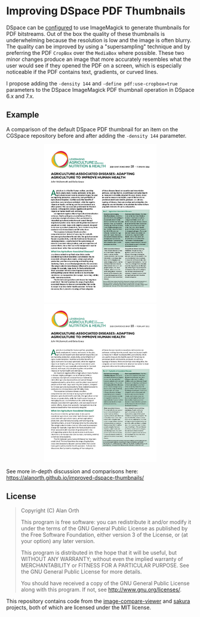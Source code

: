 # Improving DSpace PDF Thumbnails
DSpace can be [configured](https://wiki.lyrasis.org/display/DSDOC6x/Mediafilters+for+Transforming+DSpace+Content) to use ImageMagick to generate thumbnails for PDF bitstreams. Out of the box the quality of these thumbnails is underwhelming because the resolution is low and the image is often blurry. The quality can be improved by using a "supersampling" technique and by preferring the PDF `CropBox` over the `MediaBox` where possible. These two minor changes produce an image that more accurately resembles what the user would see if they opened the PDF on a screen, which is especially noticeable if the PDF contains text, gradients, or curved lines.

I propose adding the `-density 144` and `-define pdf:use-cropbox=true` parameters to the DSpace ImageMagick PDF thumbnail operation in DSpace 6.x and 7.x.

## Example
A comparison of the default DSpace PDF thumbnail for an item on the CGSpace repository before and after adding the `-density 144` parameter.

<p align="center">
  <img width="300" alt="Default DSpace thumbnail for 10568/3149" src="img/10568-3149-dspace.jpg">
  <img width="300" alt="Default DSpace thumbnail for 10568/3149 with density 144" src="img/10568-3149-improved.jpg">
</p>

See more in-depth discussion and comparisons here: https://alanorth.github.io/improved-dspace-thumbnails/

## License

>Copyright (C) Alan Orth
>
>This program is free software: you can redistribute it and/or modify
>it under the terms of the GNU General Public License as published by
>the Free Software Foundation, either version 3 of the License, or
>(at your option) any later version.
>
>This program is distributed in the hope that it will be useful,
>but WITHOUT ANY WARRANTY; without even the implied warranty of
>MERCHANTABILITY or FITNESS FOR A PARTICULAR PURPOSE.  See the
>GNU General Public License for more details.
>
>You should have received a copy of the GNU General Public License
>along with this program.  If not, see <http://www.gnu.org/licenses/>.

This repository contains code from the [image-compare-viewer](https://github.com/kylewetton/image-compare-viewer) and [sakura](https://github.com/oxalorg/sakura) projects, both of which are licensed under the MIT license.
